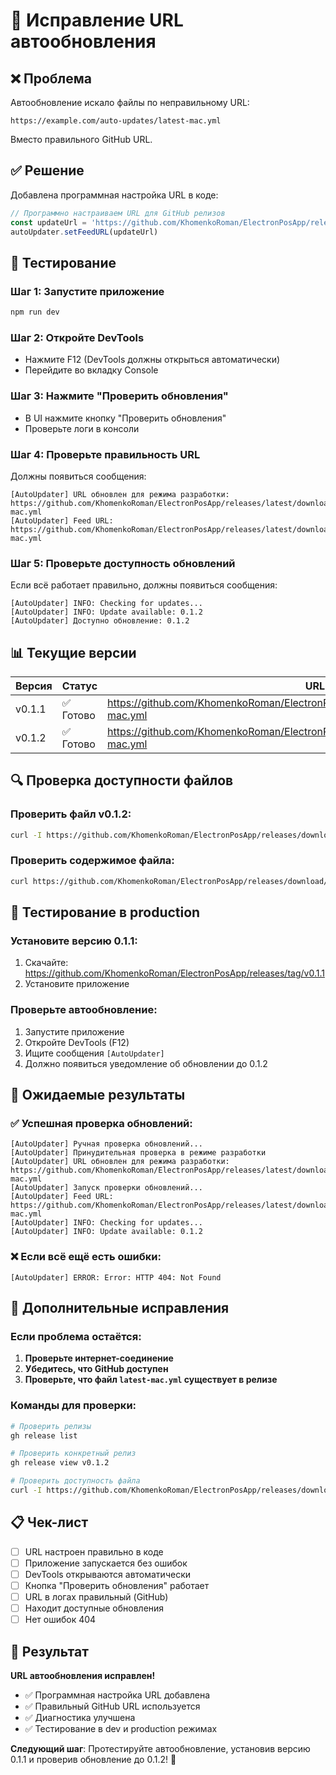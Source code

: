 # 🔧 Исправление URL автообновления

## ❌ Проблема
Автообновление искало файлы по неправильному URL:
```
https://example.com/auto-updates/latest-mac.yml
```
Вместо правильного GitHub URL.

## ✅ Решение
Добавлена программная настройка URL в коде:

```typescript
// Программно настраиваем URL для GitHub релизов
const updateUrl = 'https://github.com/KhomenkoRoman/ElectronPosApp/releases/latest/download/latest-mac.yml'
autoUpdater.setFeedURL(updateUrl)
```

## 🧪 Тестирование

### Шаг 1: Запустите приложение
```bash
npm run dev
```

### Шаг 2: Откройте DevTools
- Нажмите F12 (DevTools должны открыться автоматически)
- Перейдите во вкладку Console

### Шаг 3: Нажмите "Проверить обновления"
- В UI нажмите кнопку "Проверить обновления"
- Проверьте логи в консоли

### Шаг 4: Проверьте правильность URL
Должны появиться сообщения:
```
[AutoUpdater] URL обновлен для режима разработки: https://github.com/KhomenkoRoman/ElectronPosApp/releases/latest/download/latest-mac.yml
[AutoUpdater] Feed URL: https://github.com/KhomenkoRoman/ElectronPosApp/releases/latest/download/latest-mac.yml
```

### Шаг 5: Проверьте доступность обновлений
Если всё работает правильно, должны появиться сообщения:
```
[AutoUpdater] INFO: Checking for updates...
[AutoUpdater] INFO: Update available: 0.1.2
[AutoUpdater] Доступно обновление: 0.1.2
```

## 📊 Текущие версии

| Версия | Статус | URL |
|--------|--------|-----|
| v0.1.1 | ✅ Готово | https://github.com/KhomenkoRoman/ElectronPosApp/releases/download/v0.1.1/latest-mac.yml |
| v0.1.2 | ✅ Готово | https://github.com/KhomenkoRoman/ElectronPosApp/releases/download/v0.1.2/latest-mac.yml |

## 🔍 Проверка доступности файлов

### Проверить файл v0.1.2:
```bash
curl -I https://github.com/KhomenkoRoman/ElectronPosApp/releases/download/v0.1.2/latest-mac.yml
```

### Проверить содержимое файла:
```bash
curl https://github.com/KhomenkoRoman/ElectronPosApp/releases/download/v0.1.2/latest-mac.yml
```

## 🚀 Тестирование в production

### Установите версию 0.1.1:
1. Скачайте: https://github.com/KhomenkoRoman/ElectronPosApp/releases/tag/v0.1.1
2. Установите приложение

### Проверьте автообновление:
1. Запустите приложение
2. Откройте DevTools (F12)
3. Ищите сообщения `[AutoUpdater]`
4. Должно появиться уведомление об обновлении до 0.1.2

## 🎯 Ожидаемые результаты

### ✅ **Успешная проверка обновлений:**
```
[AutoUpdater] Ручная проверка обновлений...
[AutoUpdater] Принудительная проверка в режиме разработки
[AutoUpdater] URL обновлен для режима разработки: https://github.com/KhomenkoRoman/ElectronPosApp/releases/latest/download/latest-mac.yml
[AutoUpdater] Запуск проверки обновлений...
[AutoUpdater] Feed URL: https://github.com/KhomenkoRoman/ElectronPosApp/releases/latest/download/latest-mac.yml
[AutoUpdater] INFO: Checking for updates...
[AutoUpdater] INFO: Update available: 0.1.2
```

### ❌ **Если всё ещё есть ошибки:**
```
[AutoUpdater] ERROR: Error: HTTP 404: Not Found
```

## 🔧 Дополнительные исправления

### Если проблема остаётся:
1. **Проверьте интернет-соединение**
2. **Убедитесь, что GitHub доступен**
3. **Проверьте, что файл `latest-mac.yml` существует в релизе**

### Команды для проверки:
```bash
# Проверить релизы
gh release list

# Проверить конкретный релиз
gh release view v0.1.2

# Проверить доступность файла
curl -I https://github.com/KhomenkoRoman/ElectronPosApp/releases/download/v0.1.2/latest-mac.yml
```

## 📋 Чек-лист

- [ ] URL настроен правильно в коде
- [ ] Приложение запускается без ошибок
- [ ] DevTools открываются автоматически
- [ ] Кнопка "Проверить обновления" работает
- [ ] URL в логах правильный (GitHub)
- [ ] Находит доступные обновления
- [ ] Нет ошибок 404

## 🎉 Результат

**URL автообновления исправлен!**

- ✅ Программная настройка URL добавлена
- ✅ Правильный GitHub URL используется
- ✅ Диагностика улучшена
- ✅ Тестирование в dev и production режимах

**Следующий шаг**: Протестируйте автообновление, установив версию 0.1.1 и проверив обновление до 0.1.2! 🚀
